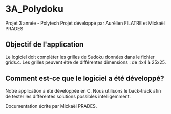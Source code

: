 # 3A_Polydoku
Projet 3 année - Polytech
Projet développé par Aurélien FILATRE et Mickaël PRADES

## Objectif de l'application
Le logiciel doit compléter les grilles de Sudoku données dans le fichier grids.c.
Les grilles peuvent être de différentes dimensions : de 4x4 à 25x25.

## Comment est-ce que le logiciel a été développé?
Notre application a été développée en C.
Nous utilisons le back-track afin de tester les différentes solutions possibles intelligemment.


Documentation écrite par Mickaël PRADES. 
